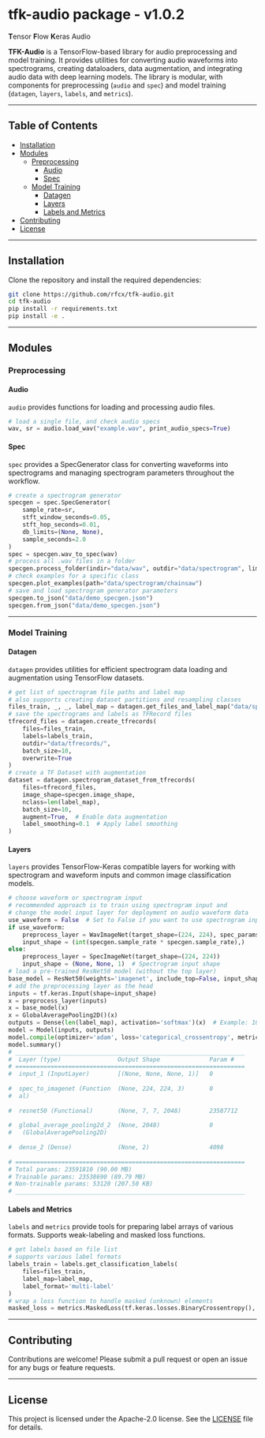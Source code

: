 tfk-audio package - v1.0.2 
================
**T**ensor **F**low **K**eras Audio

**TFK-Audio** is a TensorFlow-based library for audio preprocessing and model training. It provides utilities for converting audio waveforms into spectrograms, creating dataloaders, data augmentation, and integrating audio data with deep learning models. The library is modular, with components for preprocessing (`audio` and `spec`) and model training (`datagen`, `layers`, `labels`, and `metrics`).

---

## Table of Contents
- [Installation](#installation)
- [Modules](#modules)
  - [Preprocessing](#preprocessing)
    - [Audio](#audio)
    - [Spec](#spec)
  - [Model Training](#model-training)
    - [Datagen](#datagen)
    - [Layers](#layers)
    - [Labels and Metrics](#labels-and-metrics)
- [Contributing](#contributing)
- [License](#license)

---

## Installation

Clone the repository and install the required dependencies:

```bash
git clone https://github.com/rfcx/tfk-audio.git
cd tfk-audio
pip install -r requirements.txt
pip install -e .
```

---

## Modules

### Preprocessing

#### Audio
`audio` provides functions for loading and processing audio files.
```python
# load a single file, and check audio specs
wav, sr = audio.load_wav("example.wav", print_audio_specs=True)
```

#### Spec
`spec` provides a SpecGenerator class for converting waveforms into spectrograms and managing spectrogram parameters throughout the workflow.
```python
# create a spectrogram generator
specgen = spec.SpecGenerator(
    sample_rate=sr,
    stft_window_seconds=0.05,
    stft_hop_seconds=0.01,
    db_limits=(None, None),
    sample_seconds=2.0
)
spec = specgen.wav_to_spec(wav)
# process all .wav files in a folder
specgen.process_folder(indir="data/wav", outdir="data/spectrogram", limit=None)
# check examples for a specific class
specgen.plot_examples(path="data/spectrogram/chainsaw")
# save and load spectrogram generator parameters
specgen.to_json("data/demo_specgen.json")
specgen.from_json("data/demo_specgen.json")
```

---

### Model Training

#### Datagen
`datagen` provides utilities for efficient spectrogram data loading and augmentation using TensorFlow datasets.
```python
# get list of spectrogram file paths and label map
# also supports creating dataset partitions and resampling classes
files_train, _, _, label_map = datagen.get_files_and_label_map("data/spectrogram/")
# save the spectrograms and labels as TFRecord files
tfrecord_files = datagen.create_tfrecords(
    files=files_train,
    labels=labels_train,
    outdir="data/tfrecords/",
    batch_size=10,
    overwrite=True
)
# create a TF Dataset with augmentation
dataset = datagen.spectrogram_dataset_from_tfrecords(
    files=tfrecord_files,
    image_shape=specgen.image_shape,
    nclass=len(label_map),
    batch_size=10,
    augment=True,  # Enable data augmentation
    label_smoothing=0.1  # Apply label smoothing
)
```

#### Layers
`layers` provides TensorFlow-Keras compatible layers for working with spectrogram and waveform inputs and common image classification models.
```python
# choose waveform or spectrogram input
# recommended approach is to train using spectrogram input and 
# change the model input layer for deployment on audio waveform data
use_waveform = False  # Set to False if you want to use spectrogram inputs
if use_waveform:
    preprocess_layer = WavImageNet(target_shape=(224, 224), spec_params=specgen.get_config())
    input_shape = (int(specgen.sample_rate * specgen.sample_rate),)
else:
    preprocess_layer = SpecImageNet(target_shape=(224, 224))
    input_shape = (None, None, 1)  # Spectrogram input shape
# load a pre-trained ResNet50 model (without the top layer)
base_model = ResNet50(weights='imagenet', include_top=False, input_shape=(224, 224, 3))
# add the preprocessing layer as the head
inputs = tf.keras.Input(shape=input_shape)
x = preprocess_layer(inputs)
x = base_model(x)
x = GlobalAveragePooling2D()(x)
outputs = Dense(len(label_map), activation='softmax')(x)  # Example: 10 output classes
model = Model(inputs, outputs)
model.compile(optimizer='adam', loss='categorical_crossentropy', metrics=['accuracy'])
model.summary()
# _________________________________________________________________
#  Layer (type)                Output Shape              Param #   
# =================================================================
#  input_1 (InputLayer)        [(None, None, None, 1)]   0         
                                                                 
#  spec_to_imagenet (Function  (None, 224, 224, 3)       0         
#  al)                                                             
                                                                 
#  resnet50 (Functional)       (None, 7, 7, 2048)        23587712  
                                                                 
#  global_average_pooling2d_2  (None, 2048)              0         
#   (GlobalAveragePooling2D)                                       
                                                                 
#  dense_2 (Dense)             (None, 2)                 4098      
                                                                 
# =================================================================
# Total params: 23591810 (90.00 MB)
# Trainable params: 23538690 (89.79 MB)
# Non-trainable params: 53120 (207.50 KB)
# _________________________________________________________________
```

#### Labels and Metrics
`labels` and `metrics` provide tools for preparing label arrays of various formats. Supports weak-labeling and masked loss functions.
```python
# get labels based on file list
# supports various label formats
labels_train = labels.get_classification_labels(
    files=files_train, 
    label_map=label_map,
    label_format='multi-label'
)
# wrap a loss function to handle masked (unknown) elements
masked_loss = metrics.MaskedLoss(tf.keras.losses.BinaryCrossentropy(), mask_val=-1.0)
```
---

## Contributing
Contributions are welcome! Please submit a pull request or open an issue for any bugs or feature requests.

---

## License
This project is licensed under the Apache-2.0 license. See the [LICENSE](LICENSE) file for details.
